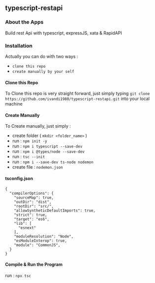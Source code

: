 ## typescript-restapi


### About the Apps
Build rest Api with typescript, expressJS, xata &amp; RapidAPI

### Installation
Actually you can do with two ways :
- `clone this repo`
- `create manually by your self`

#### Clone this Repo
To Clone this repo is very straight forward, just simply typing `git clone https://github.com/ivandi1980/typescript-restapi.git` into your local machine

#### Create Manually
To Create manually, just simply :
- create folder ( `mkdir <folder_name>` )
- run : `npm init -y`
- run : `npm i typescript --save-dev`
- run : `npm i @types/node --save-dev`
- run : `tsc --init`
- run : `npm i --save-dev ts-node nodemon`
- create file : `nodemon.json`
#### tsconfig.json
```
{
  "compilerOptions": {
    "sourceMap": true,
    "outDir": "dist",
    "rootDir": "src/",
    "allowSyntheticDefaultImports": true,
    "strict": true,
    "target": "es6",
    "lib": [
      "esnext"
    ],
    "moduleResolution": "Node",
    "esModuleInterop": true,
    "module": "CommonJS",
  }
}
```

#### Compile & Run the Program
run : `npx tsc`